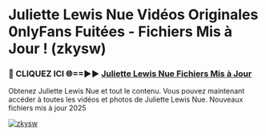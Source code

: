 # Juliette Lewis Nue Vidéos Originales 0nlyFans Fuitées - Fichiers Mis à Jour ! (zkysw)

<h3>🔴 CLIQUEZ ICI 🌐==►► <a href="https://tinyurl.com/2pmr4ezf" rel="nofollow">Juliette Lewis Nue Fichiers Mis à Jour</a></h3>

Obtenez Juliette Lewis Nue et tout le contenu. Vous pouvez maintenant accéder à toutes les vidéos et photos de Juliette Lewis Nue. Nouveaux fichiers mis à jour 2025

[![zkysw](https://i.imgur.com/6SNvagu.gif)](https://tinyurl.com/2pmr4ezf)
